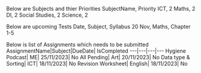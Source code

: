 Below are Subjects and thier Priorities
SubjectName, Priority
ICT, 2
Maths, 2
DI, 2
Social Studies, 2
Science, 2

Below are upcoming Tests
Date, Subject, Syllabus
20 Nov, Maths, Chapter 1-5

Below is list of Assignments which needs to be submitted
AssignmentName|Subject|DueDate| IsCompleted
---|---|---|---
Hygiene Podcast| ME| 25/11/2023| No
All Pending| Art| 20/11/2023| No
Data type & Sorting| ICT| 18/11/2023| No
Revision Worksheet| English| 18/11/2023| No